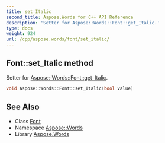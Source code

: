 ```yaml
---
title: set_Italic
second_title: Aspose.Words for C++ API Reference
description: 'Setter for Aspose::Words::Font::get_Italic.'
type: docs
weight: 924
url: /cpp/aspose.words/font/set_italic/
---
```

## Font::set_Italic method


Setter for [Aspose::Words::Font::get_Italic](../get_italic/).

```cpp
void Aspose::Words::Font::set_Italic(bool value)
```

## See Also

* Class [Font](../)
* Namespace [Aspose::Words](../../)
* Library [Aspose.Words](../../../)
